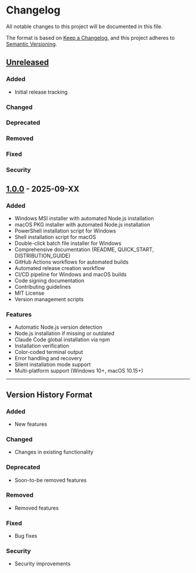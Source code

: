 # Changelog

All notable changes to this project will be documented in this file.

The format is based on [Keep a Changelog](https://keepachangelog.com/en/1.0.0/),
and this project adheres to [Semantic Versioning](https://semver.org/spec/v2.0.0.html).

## [Unreleased]

### Added
- Initial release tracking

### Changed

### Deprecated

### Removed

### Fixed

### Security

## [1.0.0] - 2025-09-XX

### Added
- Windows MSI installer with automated Node.js installation
- macOS PKG installer with automated Node.js installation
- PowerShell installation script for Windows
- Shell installation script for macOS
- Double-click batch file installer for Windows
- Comprehensive documentation (README, QUICK_START, DISTRIBUTION_GUIDE)
- GitHub Actions workflows for automated builds
- Automated release creation workflow
- CI/CD pipeline for Windows and macOS builds
- Code signing documentation
- Contributing guidelines
- MIT License
- Version management scripts

### Features
- Automatic Node.js version detection
- Node.js installation if missing or outdated
- Claude Code global installation via npm
- Installation verification
- Color-coded terminal output
- Error handling and recovery
- Silent installation mode support
- Multi-platform support (Windows 10+, macOS 10.15+)

---

## Version History Format

### Added
- New features

### Changed
- Changes in existing functionality

### Deprecated
- Soon-to-be removed features

### Removed
- Removed features

### Fixed
- Bug fixes

### Security
- Security improvements

[Unreleased]: https://github.com/satish860/claude-code-installer/compare/v1.0.0...HEAD
[1.0.0]: https://github.com/satish860/claude-code-installer/releases/tag/v1.0.0
